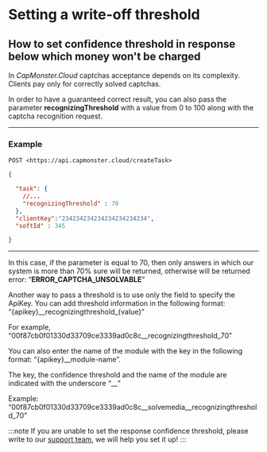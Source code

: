 ﻿---
sidebar_position: 6
---

# Setting a write-off threshold

## How to set confidence threshold in response below which money won't be charged

In *CapMonster.Cloud* captchas acceptance depends on its complexity. Clients pay only for correctly solved captchas.

In order to have a guaranteed correct result, you can also pass the parameter  **recognizingThreshold** with a value from 0 to 100 along with the captcha recognition request.

---

### Example

`POST <https://api.capmonster.cloud/createTask>`

```json
{

  "task": { 
    //...
    "recognizingThreshold" : 70
  },
  "clientKey":"234234234234234234234234",
  "softId" : 345

}
```
---
In this case, if the parameter is equal to 70, then only answers in which our system is more than 70% sure will be returned, otherwise will be returned error: “**ERROR_CAPTCHA_UNSOLVABLE**”

Another way to pass a threshold is to use only the field to specify the ApiKey. You can add threshold information in the following format: “{apikey}\_\_recognizingthreshold\_{value}”

For example, “00f87cb0f01330d33709ce3339ad0c8c\_\_recognizingthreshold\_70”

You can also enter the name of the module with the key in the following format: “{apikey}\_\_module-name”.

The key, the confidence threshold and the name of the module are indicated with the underscore “\_\_”

Example: “00f87cb0f01330d33709ce3339ad0c8c\_\_solvemedia\_\_recognizingthreshold\_70”

:::note
If you are unable to set the response confidence threshold, please write to our [support team](https://helpdesk.zennolab.com/conversation/new), we will help you set it up!
:::

